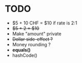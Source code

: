 # TODO

- $5 + 10 CHF = $10 if rate is 2:1
- ~~$5 * 2 = $10~~
- Make "amount" private
- ~~Dollar side-effect ?~~
- Money rounding ?
- **equals()**
- hashCode()
